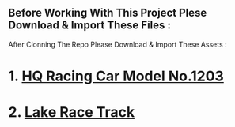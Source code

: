## Before Working With This Project Plese Download & Import These Files :

<p>After Clonning The Repo Please Download & Import These Assets : </p>

# 1. [HQ Racing Car Model No.1203](https://assetstore.unity.com/packages/3d/vehicles/land/hq-racing-car-model-no-1203-139221)

# 2. [Lake Race Track](https://assetstore.unity.com/packages/3d/environments/roadways/lake-race-track-55908)
